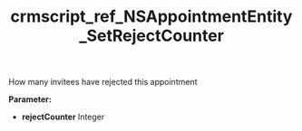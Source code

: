 ﻿---
title: crmscript_ref_NSAppointmentEntity_SetRejectCounter
description: NSAppointmentEntity.SetRejectCounter(Integer rejectCounter)
intellisense: NSAppointmentEntity.SetRejectCounter
keywords: NSAppointmentEntity, GetRejectCounter
so.topic: reference
---

How many invitees have rejected this appointment

**Parameter:** 
 - **rejectCounter** Integer

